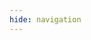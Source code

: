 ```yaml
---
hide: navigation
---
```


<object data="../artifacts/CV_Benjamin_Knopp_mcv.pdf" type="application/pdf" height= "500" width="100%">
</object>
